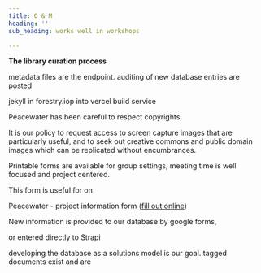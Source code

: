 ```yaml
---
title: O & M
heading: ''
sub_heading: works well in workshops

---
```


**The library curation process**

 metadata files are the endpoint. auditing of new database entries are posted 


jekyll in forestry.iop into vercel build service



Peacewater has been careful to respect copyrights.


It is our policy to request access to screen capture images that are particularly useful, and to seek out creative commons and public domain images which can be replicated without encumbrances.

Printable forms are available for group settings, meeting time is well focused and project centered. 

This form is useful for on

Peacewater - project information form ([fill out online](https://forms.gle/z6rxnKVWJecXuYncA "google form"))

New information is provided to our database by google forms,

or entered directly to Strapi 

developing the database as a solutions model is our goal. tagged documents exist and are
